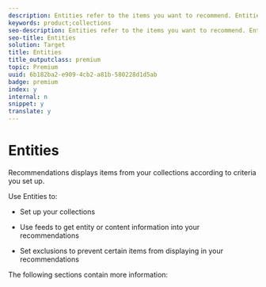 ```yaml
---
description: Entities refer to the items you want to recommend. Entities can be anything such as products, content (such as articles, slide shows, images, movies, and tv shows), job listings, restaurants, and so forth.
keywords: product;collections
seo-description: Entities refer to the items you want to recommend. Entities can be anything such as products, content (such as articles, slide shows, images, movies, and tv shows), job listings, restaurants, and so forth.
seo-title: Entities
solution: Target
title: Entities
title_outputclass: premium
topic: Premium
uuid: 6b182ba2-e909-4cb2-a81b-580228d1d5ab
badge: premium
index: y
internal: n
snippet: y
translate: y
---
```


# Entities

Recommendations displays items from your collections according to criteria you set up. 

Use Entities to: 


* Set up your collections 

* Use feeds to get entity or content information into your recommendations 

* Set exclusions to prevent certain items from displaying in your recommendations 



The following sections contain more information: 
